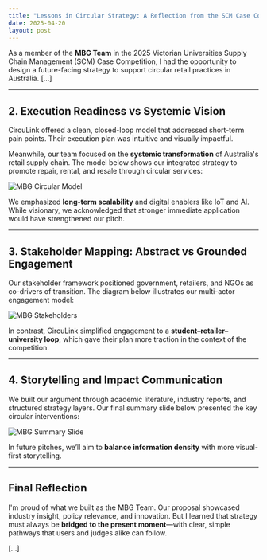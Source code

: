 ```yaml
---
title: "Lessons in Circular Strategy: A Reflection from the SCM Case Competition"
date: 2025-04-20
layout: post
---
```


As a member of the **MBG Team** in the 2025 Victorian Universities Supply Chain Management (SCM) Case Competition, I had the opportunity to design a future-facing strategy to support circular retail practices in Australia. [...]

---

## 2. Execution Readiness vs Systemic Vision

CircuLink offered a clean, closed-loop model that addressed short-term pain points. Their execution plan was intuitive and visually impactful.

Meanwhile, our team focused on the **systemic transformation** of Australia's retail supply chain. The model below shows our integrated strategy to promote repair, rental, and resale through circular services:

![MBG Circular Model](../assets/images/mbg-model.png)

We emphasized **long-term scalability** and digital enablers like IoT and AI. While visionary, we acknowledged that stronger immediate application would have strengthened our pitch.

---

## 3. Stakeholder Mapping: Abstract vs Grounded Engagement

Our stakeholder framework positioned government, retailers, and NGOs as co-drivers of transition. The diagram below illustrates our multi-actor engagement model:

![MBG Stakeholders](../assets/images/mbg-stakeholders.png)

In contrast, CircuLink simplified engagement to a **student–retailer–university loop**, which gave their plan more traction in the context of the competition.

---

## 4. Storytelling and Impact Communication

We built our argument through academic literature, industry reports, and structured strategy layers. Our final summary slide below presented the key circular interventions:

![MBG Summary Slide](../assets/images/mbg-summary.png)

In future pitches, we’ll aim to **balance information density** with more visual-first storytelling.

---

## Final Reflection

I'm proud of what we built as the MBG Team. Our proposal showcased industry insight, policy relevance, and innovation. But I learned that strategy must always be **bridged to the present moment**—with clear, simple pathways that users and judges alike can follow.

[...]

